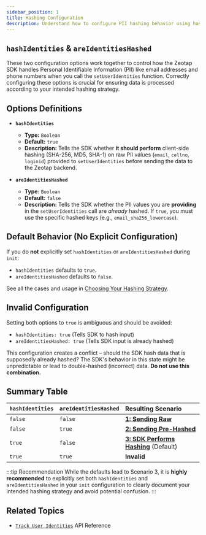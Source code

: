 ```yaml
---
sidebar_position: 1
title: Hashing Configuration
description: Understand how to configure PII hashing behavior using hashIdentities and areIdentitiesHashed options.
---
```


## `hashIdentities` & `areIdentitiesHashed`

These two configuration options work together to control how the Zeotap SDK handles Personal Identifiable Information (PII) like email addresses and phone numbers when you call the `setUserIdentities` function. Correctly configuring these options is crucial for ensuring data is processed according to your intended hashing strategy.

## Options Definitions

*   **`hashIdentities`**
    *   **Type:** `Boolean`
    *   **Default:** `true`
    *   **Description:** Tells the SDK whether **it should perform** client-side hashing (SHA-256, MD5, SHA-1) on raw PII values (`email`, `cellno`, `loginid`) provided to `setUserIdentities` before sending the data to the Zeotap backend.

*   **`areIdentitiesHashed`**
    *   **Type:** `Boolean`
    *   **Default:** `false`
    *   **Description:** Tells the SDK whether the PII values you are **providing** in the `setUserIdentities` call are *already* hashed. If `true`, you must use the specific hashed keys (e.g., `email_sha256_lowercase`).


## Default Behavior (No Explicit Configuration)

If you do **not** explicitly set `hashIdentities` or `areIdentitiesHashed` during `init`:

*   `hashIdentities` defaults to `true`.
*   `areIdentitiesHashed` defaults to `false`.

See all the cases and usage in [Choosing Your Hashing Strategy](../APIReference/setUserIdentities#choosing-your-hashing-strategy).

## Invalid Configuration

Setting both options to `true` is ambiguous and should be avoided:

*   `hashIdentities: true` (Tells SDK to hash input)
*   `areIdentitiesHashed: true` (Tells SDK input is already hashed)

This configuration creates a conflict – should the SDK hash data that is supposedly already hashed? The SDK's behavior in this state might be unpredictable or lead to double-hashed (incorrect) data. **Do not use this combination.**

## Summary Table

| `hashIdentities` | `areIdentitiesHashed` | Resulting Scenario                     |
| :--------------- | :-------------------- | :------------------------------------- |
| `false`          | `false`               | [**1: Sending Raw**](../APIReference/setUserIdentities#sending-raw-identifiers)                |
| `false`          | `true`                | [**2: Sending Pre-Hashed**](../APIReference/setUserIdentities#sending-pre-hashed-identifiers) |
| `true`           | `false`               | [**3: SDK Performs Hashing**](../APIReference/setUserIdentities#sdk-performs-hashing) (Default)  |
| `true`           | `true`                | **Invalid**                            |


:::tip Recommendation
While the defaults lead to Scenario 3, it is **highly recommended** to explicitly set both `hashIdentities` and `areIdentitiesHashed` in your `init` configuration to clearly document your intended hashing strategy and avoid potential confusion.
:::

## Related Topics

*   [`Track User Identities`](../APIReference/setUserIdentities) API Reference
